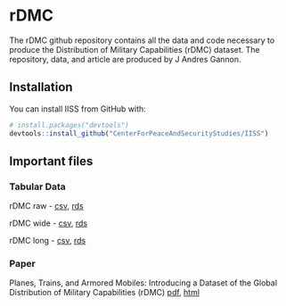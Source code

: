 # rDMC

The rDMC github repository contains all the data and code necessary to produce the Distribution of Military Capabilities (rDMC) dataset. The repository, data, and article are produced by J Andres Gannon.

## Installation

You can install IISS from GitHub with:

``` r
# install.packages("devtools")
devtools::install_github("CenterForPeaceAndSecurityStudies/IISS")
```

## Important files
### Tabular Data
rDMC raw - [csv](https://github.com/CenterForPeaceAndSecurityStudies/rDMC/blob/main/data/rDMC_raw.csv), [rds](https://github.com/CenterForPeaceAndSecurityStudies/rDMC/blob/main/data/01z_rDMC_raw.rds)

rDMC wide - [csv](https://github.com/CenterForPeaceAndSecurityStudies/rDMC/blob/main/data/rDMC_wide.csv), [rds](https://github.com/CenterForPeaceAndSecurityStudies/rDMC/blob/main/data/01z_rDMC_wide.rds)

rDMC long - [csv](https://github.com/CenterForPeaceAndSecurityStudies/rDMC/blob/main/data/rDMC_long.csv), [rds](https://github.com/CenterForPeaceAndSecurityStudies/rDMC/blob/main/data/01z_rDMC_long.rds)

### Paper
Planes, Trains, and Armored Mobiles: Introducing a Dataset of the Global Distribution of Military Capabilities (rDMC) [pdf](https://github.com/CenterForPeaceAndSecurityStudies/rDMC/blob/main/paper/2021-09-24_rDMC.pdf), [html](https://htmlpreview.github.io/?https://github.com/CenterForPeaceAndSecurityStudies/rDMC/blob/main/paper/2021-09-24_rDMC.nb.html)
